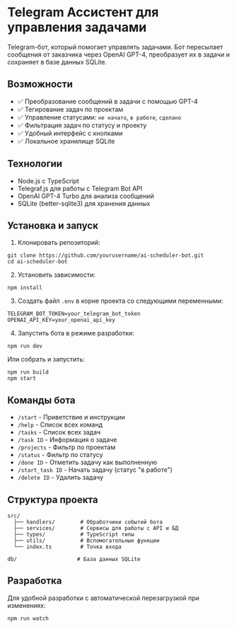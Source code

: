 # Telegram Ассистент для управления задачами

Telegram-бот, который помогает управлять задачами. Бот пересылает сообщения от заказчика через OpenAI GPT-4, преобразует их в задачи и сохраняет в базе данных SQLite.

## Возможности

- ✅ Преобразование сообщений в задачи с помощью GPT-4
- ✅ Тегирование задач по проектам
- ✅ Управление статусами: `не начато`, `в работе`, `сделано`
- ✅ Фильтрация задач по статусу и проекту
- ✅ Удобный интерфейс с кнопками
- ✅ Локальное хранилище SQLite

## Технологии

- Node.js с TypeScript
- Telegraf.js для работы с Telegram Bot API
- OpenAI GPT-4 Turbo для анализа сообщений
- SQLite (better-sqlite3) для хранения данных

## Установка и запуск

1. Клонировать репозиторий:

```
git clone https://github.com/yourusername/ai-scheduler-bot.git
cd ai-scheduler-bot
```

2. Установить зависимости:

```
npm install
```

3. Создать файл `.env` в корне проекта со следующими переменными:

```
TELEGRAM_BOT_TOKEN=your_telegram_bot_token
OPENAI_API_KEY=your_openai_api_key
```

4. Запустить бота в режиме разработки:

```
npm run dev
```

Или собрать и запустить:

```
npm run build
npm start
```

## Команды бота

- `/start` - Приветствие и инструкции
- `/help` - Список всех команд
- `/tasks` - Список всех задач
- `/task ID` - Информация о задаче
- `/projects` - Фильтр по проектам
- `/status` - Фильтр по статусу
- `/done ID` - Отметить задачу как выполненную
- `/start_task ID` - Начать задачу (статус "в работе")
- `/delete ID` - Удалить задачу

## Структура проекта

```
src/
  ├── handlers/        # Обработчики событий бота
  ├── services/        # Сервисы для работы с API и БД
  ├── types/           # TypeScript типы
  ├── utils/           # Вспомогательные функции
  └── index.ts         # Точка входа

db/                   # База данных SQLite
```

## Разработка

Для удобной разработки с автоматической перезагрузкой при изменениях:

```
npm run watch
```
